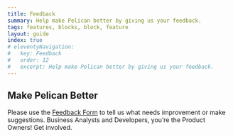 ```yaml
---
title: Feedback
summary: Help make Pelican better by giving us your feedback.
tags: features, blocks, block, feature
layout: guide
index: true
# eleventyNavigation:
#   key: Feedback
#   order: 12
#   excerpt: Help make Pelican better by giving us your feedback.
---
```


## Make Pelican Better

Please use the <a href="https://forms.gle/VTyEhToTi3k7hthT9" target="_blank">Feedback Form</a> to tell us what needs improvement or make suggestions. Business Analysts and Developers, you’re the Product Owners! Get involved.
